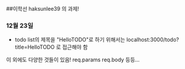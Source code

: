 ##이학선 haksunlee39 의 과제!
### 12월 23일
* todo list의 제목을 "HelloTODO"로 하기 위해서는 localhost:3000/todo?title=HelloTODO 로 접근해야 함

이 외에도 다양한 것들이 있음!
req.params
req.body 등등...
